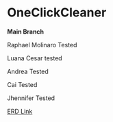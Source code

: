 # OneClickCleaner
__Main Branch__

Raphael Molinaro Tested

Luana Cesar tested

Andrea Tested

Cai Tested 

Jhennifer Tested

[ERD Link](https://online.visual-paradigm.com/w/spshcdwy/diagrams/?lightbox=1&highlight=0000ff&edit=_blank&layers=1&nav=1&title=ERDOnClickClean#RU2FsdGVkX18wvrwI%2FlxI0aFbOxMwN7HCTm4OGNqnIH26pD3ws3hiJK9%2B%2F2%2BuLaCDgsPghnUmpiNnRHuwnqqR0fWMSKVYkJ95aH4aq3cj32JfRvoxhu6HvEkopf%2FG9xyGNsIZfIhf5pKmMDYUIXFAzKui91mmUiYCdcOcwC34Bjr7THdfCq1HjIUSusJGmQXKrg7du%2BodsTi%2FbLnProggoh6D%2FzKgnpflVuWbyPgXp8XRuO9Kkkt0CQv5lSVBTwb67G6rfXWMbotCIA7QpK%2Bs0wN5fDjqrzA1Ewg8c1ecid8aXisL7zQT5QRklGLR4WCA5955qv1CRQv31IgkVcgsL5hwmTugk83LiqstVeNKMul0svJxZ5rIvHdSfni7zxHZz2uSJDJkQfJN0CYg5TKajhdT1R5VCaIeK1bBoaa2rqUX6Ra3%2FKj9abN2vVfeG7vqYEmnCU%2Bh%2FaJkD4oR01KBtEycjmy2xGx9IT5QNmlWovE5KKQm%2Fs2oEtdpwkH%2F6SZnR25pCEsbExq9n0JAzO%2BqQjWeJNK1Tz9uy3rGSEhAcGfNlFlvYgTyCJ4gs2gpxdScFXHXLbLMVUC4ayewI0uSMEoK8xGcnAzbiKz%2FTydN5dRWhlkMv6SbNeTyjlKGhLDxhGMAT4FuK9W%2BWX9U1SVuyHIjAhxOHmU5FvL72qoEhFI4gHC1eQ9oubA1xFF9rHTaqeUbE8A3C%2BmUDlcgYY2f5r3VNcmhUv6nnv91R716uW%2Bo7wYmAuB%2FBOXNu4HtY3QzoXLil8EQMCWXGO5RNQTnY9okVRZPDDzbRHgFvjxMG53KddlRbDoh%2FUfOht7ZVZBFKMKXu5vAwjFrql754xLA7%2FVfivwgzPaxWcI3WknH8%2BnVdYxUyULQ6Ze3QHhiJaVZg3Lu0QWgxcoCMh%2BU9ZbqGMDfsGyABwTG32MIqhu5g0qAwxpigo%2FDPGsVRYhnq0KBQvVp%2FcI4fHW4FkoHPj86s2Td1SPmYb0jAhRE%2FpDot0hXUhBfvG8f%2FNqRgznqNwDJZjCnaB487NhRmX6lFMCDbBvF93GtjAMesBMyRYWBSqM3vSGy5J5dEP%2BCTck9Y4wE0rgT1ruJIEqVWFSKqjOtSNaD4ILdauoJiwtaOFva48z42s1nfqCnldwMWBwJo536PRKt82dnkkybFufyD2Fk8VUJI06ZQQBhOdc2ZcLXWc14%2F%2F%2Fql7lzS%2B6vXJWAntioLiJxz7G8IfqZ5OBWETKvrPg%2Bh4dzMjmuIiUoOlOiknVi9TTXkJ%2BIU%2FL9hbYoT1DbMut7GXEGYnxHvzWU68jMYYkWN3tNnEFVQvBvoLrY2g8%2B9oTSVS9OhWadEUO4UsYudif4%2FXT12XLXP1uWolpn2AfUeaRYv81xKXSV3LyP6UitY8b%2FL2gYjT3GWQEWFn1kw%2BPkrAhNWLCwmlgE6YHwuOO9jhhNte7TdODL1DqHvigBTWL3MY7y%2B383PQ9gWow%2FIEBG1mbmif7VesdDFnIMqhfROXM%2B1L1enRw7mEpAistxkoNDql0E93Ke3VQqULM0h8eudnL6%2Fx8UAu8rdC1NxXxfveFDyt5DyMF0UHqtEy%2B%2BsO4CC76JbOy6sgg%2FGPeYnsbNf9zOW7Ra6HUMxA%2FYrfRCuMAFhPUn12rcXQs0I52ieC5DGa1P%2BA%2BPPZliY8JkJkYKd9NTR6A%2BzG6FtwNTUYvsWC2oBROHmCHzmurEcZOeJkvMCZOhlWDAQYL9pZ%2BQUqs5N8jqSOJ0xEe9WRBQ9aOVxkGJrIWsjVDzRqXRpWNBxdyMiG1QFh0KtRRityfQu3m3E%2FlrgsY8RwExIfm1PMzt%2BU9ltHBW%2BG8InwGn55WTakAHo8pXY6HcAQMCDTD7y1qdtHdUSvAQpycOVVFpjBkEVw9xM13mQKD77dI%2F%2FMk%2Bv%2Bf0%2FZDK3E9hXVlMJtS%2BfE1x%2BXaUFoxj%2FLANwX0WGU52GziCTR4MXhxAZVY66BaeXJGh0AB1eY0oOR3vkxTizpjo1bzEJ3m72evqsMZT73MhDNgCTOz224%2BrzOJXrYrY9CII0xlPZpU2tBB9rbHlUP8V7h8uBlVJwm3h%2BvWX4%2BXfsphtoUkYdVUueirki56OAXiQC2ebUMbMNBDLZku6DDZ485qsNQA9EnT0P%2Bs1w1Tb7bBNQ7SQvv9OeMy8PwQ2UNk9GueqIoF8rmoGJAhKkgi1HDPTdETyK%2BSfzF0yXd5K7MUYysDZ7od9hT3dK7ajOm7Nc7uWEAkADloR3JafycxwYqYXON3RKySxmjlw8KKSGvRcPr8mYUCsdCCfWOTQq13E5B8M%2Fz42PUkzlig6c0hmbFcf2hrkblDia1yHXIw2lktocw8JnMIml5k6C8cXtEzcchiS5lMFxKnrb8sPH2Ko6wuEUjETmzsQuj6OIGwgbJ8Vjw71NPcTovZKpKCiiwNKaRiQfD3bVT7btE%2FGv0SSM503b6uwvsa%2FKjBcfaQUC%2BHpC01u6%2FQ%2BDC%2FheGGzhlOsT8Ms2lQxl%2BRLkparubpZs0UFv1O44R21mFuJnZCyCpL3n958C5uKbnPxTJP8BUEFfucjO0qJo0e9HCriIT044sDM1vdqUB%2F2vhBa4DMdjWJYFxw4jFjl8MDNNYRnnE6fxVbU0Cqgy4Dc8biKFfZIxf4haJ2nDZ1oLbky3K%2BJN%2BFjPm5zUFnytqo6viwVBkYSPa79213StNnuDrfJw7N8hqW68LmZObRJUrRoOVdnhgL4ZXWg3g%2FlC4340ujlwHWR84qmgGr3%2B7uuzqCmsxEmJIuJO1aMAOc0kx%2B9jNurgkY1410NaEg0FYIoVYrh6KjO2Er11qYOiJBk4wHNIHzuVIHFbqNU2ToTQlJuhRHNB51iWx2dqJx5dq%2BbKvoljWfR2joBkKrh0zI%2B4t%2BoX9Ejoq7ig9M3HyRuCapHoaMfEVSncr3TlCAr1Qi6VGYzPgx0dMgDcBZVTXpz%2BnJ%2BEhP2DP4vZNmRh01BFu9%2Bnc%2F9dIQsZ4mzQOXWHmCmrAs6FMJBaNa27wrW3DEtzpKbVWh3geQyzd92tbPs2Y5ESxEmPkRAMFGRs%2Bpew%2F%2FrN9%2FtAPO%2Bc2Gql1pELgVs%2FKiQ3fPBT5xgy1IBxxmN7RVBteHp6nHUogQvyDZcwoj2b0sGH%2F2vxItQ58FivYtijuJDTapHtgagvQGaR7oCqT6p%2FTkdGuZSq1lK9PYgD5imMaxloUoHixJ%2BlM%2B%2B2%2Fy%2BwFKbNAsaMDDukJpIJ4btru3ZXnZg4AKJvmozRdspNNR2Rf9H3iyJk54%2FSZacIzGYgscwub8GPgwMrMy9RNYZD29DvhP3iMrUUf5%2Bxq9nfLiJJesnY%2BGYbXpi2AudA05khkVxuFO23oORc81Zij6Zti3V3Yh4ccz5539te90Mgvkms61vMn%2FEenz2XtxLYDf8AzgJuLc%2Fr34%2B99P8xS1xfApcX1tz6rd%2B3eq%2BH%2BHlW8ghkzeq7HZziVYwhVJ7p15fF9MYZVp9VDV19a83K1aqBI%2FPVu630tPF2JLFfXL%2F9ReaPGNKjxceT6tIMVu1CMUbJfZFrxL7qj6e0bIRkeK0qQvJiz5o09W2w2DwQFV6C1BzFT8n4r0AQZuVvL1l8uNL64LQYQS%2FS25idGXXtrkoRugtEogx05ZMdwWo9ax5DS1NnRRdsgCZpK2OefaAa084TnD%2BZq2aFUDA3zpeI4Ner45Geya0Ex%2BWfhk6nLNb2DKmBiKj7iHpZVfd%2FqciIfcMr254yOWSyUJoH14ShckRieYhTdR8zRNBIvKmdCNifUBJFQY%3D)
